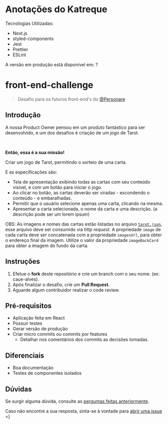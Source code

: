 # Anotações do Katreque
Tecnologias Utilizadas:
- Next.js
- styled-components
- Jest
- Prettier
- ESLint

A versão em produção está disponível em: ?

# front-end-challenge

> Desafio para os futuros front-end's do [@Personare](https://github.com/Personare)

## Introdução

A nossa Product Owner pensou em um produto fantástico para ser desenvolvido, e um dos desafios é criação de um jogo de Tarot.

<br>

**Então, essa é a sua missão!**

Criar um jogo de Tarot, permitindo o sorteio de uma carta.

E as especificações são:

- Tela de apresentação exibindo todas as cartas com seu conteúdo visível, e com um botão para iniciar o jogo.
- Ao clicar no botão, as cartas deverão ser viradas - escondendo o conteúdo - e embaralhadas.
- Permitir que o usuário selecione apenas uma carta, clicando na mesma.
- Apresentar a carta selecionada, o nome da carta e uma descrição. (a descrição pode ser um lorem ipsum)

OBS: As imagens e nomes das cartas estão listadas no arquivo [`tarot.json`](tarot.json), esse arquivo deve ser consumido via _http request_. A propriedade `image` de cada carta deve ser concatenada com a propriedade `imagesUrl`, para obter o endereço final da imagem. Utilize o valor da propriedade `imageBackCard` para obter a imagem do fundo da carta.


## Instruções

1. Efetue o **fork** deste repositório e crie um branch com o seu nome. (ex: caue-alves).
2. Após finalizar o desafio, crie um **Pull Request**.
3. Aguarde algum contribuidor realizar o code review.


## Pré-requisitos

- Aplicação feita em React
- Possuir testes
- Gerar versão de produção
- Criar micro commits ou commits por features
	- Detalhar nos comentários dos commits as decisões tomadas.


## Diferenciais

- Boa documentação
- Testes de componentes isolados

## Dúvidas

Se surgir alguma dúvida, consulte as [perguntas feitas anteriormente](https://github.com/Personare/front-end-challenge/labels/question).

Caso não encontre a sua resposta, sinta-se à vontade para [abrir uma issue](https://github.com/Personare/front-end-challenge/issues/new) =]
